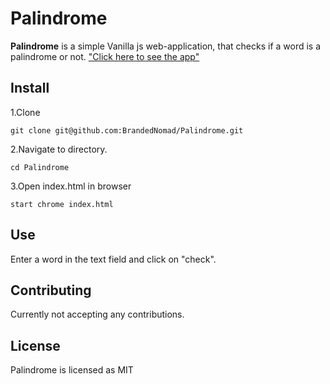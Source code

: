 # Palindrome
**Palindrome** is a simple Vanilla js web-application, that checks if a word is a palindrome or not. ["Click here to see the app"](https://brandednomad.github.io/palindrome/ ) 

## Install

1.Clone

`git clone git@github.com:BrandedNomad/Palindrome.git`

2.Navigate to directory.

`cd Palindrome`

3.Open index.html in browser

`start chrome index.html`

## Use

Enter a word in the text field and click on "check".

## Contributing

Currently not accepting any contributions.

## License

Palindrome is licensed as MIT
